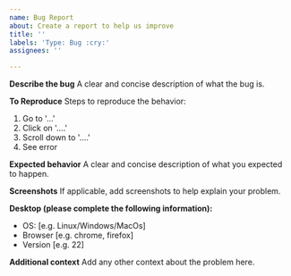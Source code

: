 ```yaml
---
name: Bug Report
about: Create a report to help us improve
title: ''
labels: 'Type: Bug :cry:'
assignees: ''

---
```


**Describe the bug**
A clear and concise description of what the bug is.

**To Reproduce**
Steps to reproduce the behavior:

1. Go to '...'
2. Click on '....'
3. Scroll down to '....'
4. See error

**Expected behavior**
A clear and concise description of what you expected to happen.

**Screenshots**
If applicable, add screenshots to help explain your problem.

**Desktop (please complete the following information):**

- OS: [e.g. Linux/Windows/MacOs]
- Browser [e.g. chrome, firefox]
- Version [e.g. 22]

**Additional context**
Add any other context about the problem here.
